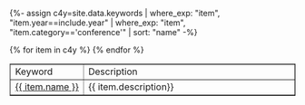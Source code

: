 {%- assign c4y=site.data.keywords | where_exp: "item", "item.year==include.year" | where_exp: "item", "item.category=='conference'" | sort: "name" -%}

<table width="80%" border="1">
<tr><td>Keyword</td><td>Description</td></tr>
{% for item in c4y %}
  <tr>
    <td width="20%"><nobr><a href="{{ site.zenodo_query_base }}{{ item.name }}" target="_blank">{{ item.name }}</a></nobr></td>
    <td width="80%">{{ item.description}}</td>
  </tr>
{% endfor %}
</table>
